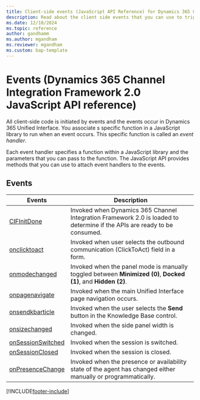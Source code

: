 ```yaml
---
title: Client-side events (JavaScript API Reference) for Dynamics 365 Channel Integration Framework 2.0 
description: Read about the client side events that you can use to trigger the client-side code in Dynamics 365 Channel Integration Framework 2.0.
ms.date: 12/10/2024
ms.topic: reference
author: gandhamm
ms.author: mgandham
ms.reviewer: mgandham
ms.custom: bap-template 
---
```


# Events (Dynamics 365 Channel Integration Framework 2.0 JavaScript API reference)

All client-side code is initiated by events and the events occur in Dynamics 365 Unified Interface. You associate s specific function in a JavaScript library to run when an event occurs. This specific function is called an *event handler*.

Each event handler specifies a function within a JavaScript library and the parameters that you can pass to the function. The JavaScript API provides methods that you can use to attach event handlers to the events.

## Events

| Events | Description |
|---------|-------------|
| [CIFInitDone](events/cifinitdone.md) | Invoked when Dynamics 365 Channel Integration Framework 2.0 is loaded to determine if the APIs are ready to be consumed. |
| [onclicktoact](events/onClickToAct.md) | Invoked when user selects the outbound communication (ClickToAct) field in a form. |
| [onmodechanged](events/onModeChanged.md) | Invoked when the panel mode is manually toggled between **Minimized (0)**, **Docked (1)**, and **Hidden (2)**. |
| [onpagenavigate](events/onPageNavigate.md) | Invoked when the main Unified Interface page navigation occurs. |
| [onsendkbarticle](events/onSendKBArticle.md) | Invoked when the user selects the **Send** button in the Knowledge Base control. |
| [onsizechanged](events/onSizeChanged.md) | Invoked when the side panel width is changed. |
| [onSessionSwitched](events/onSessionSwitched.md) | Invoked when the session is switched. |
| [onSessionClosed](events/onSessionClosed.md) | Invoked when the session is closed. |
| [onPresenceChange​](events/onPresenceChange.md) | Invoked when the presence or availability state of the agent has changed either manually or programmatically. |

[!INCLUDE[footer-include](../../../../includes/footer-banner.md)]
